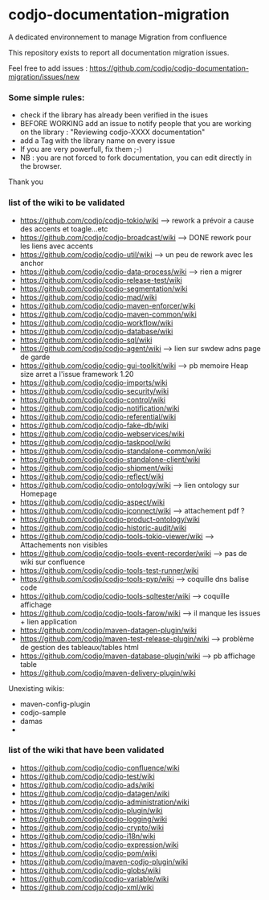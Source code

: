 codjo-documentation-migration
=============================

A dedicated environnement to manage Migration from confluence

This repository exists to report all documentation migration issues.

Feel free to add issues : https://github.com/codjo/codjo-documentation-migration/issues/new


### Some simple rules:
* check if the library has already been verified in the isues
* BEFORE WORKING add an issue to notify people that you are working on the library : "Reviewing codjo-XXXX documentation"
* add a Tag with the library name on every issue
* If you are very powerfull, fix them ;-)
* NB : you are not forced to fork documentation, you can edit directly in the browser.

Thank you


### list of the wiki to be validated
* https://github.com/codjo/codjo-tokio/wiki --> rework a prévoir a cause des accents et toagle...etc
* https://github.com/codjo/codjo-broadcast/wiki --> DONE rework pour les liens avec accents
* https://github.com/codjo/codjo-util/wiki --> un peu de rework avec les anchor
* https://github.com/codjo/codjo-data-process/wiki --> rien a migrer
* https://github.com/codjo/codjo-release-test/wiki
* https://github.com/codjo/codjo-segmentation/wiki
* https://github.com/codjo/codjo-mad/wiki
* https://github.com/codjo/codjo-maven-enforcer/wiki
* https://github.com/codjo/codjo-maven-common/wiki
* https://github.com/codjo/codjo-workflow/wiki
* https://github.com/codjo/codjo-database/wiki
* https://github.com/codjo/codjo-sql/wiki
* https://github.com/codjo/codjo-agent/wiki --> lien sur swdew adns page de garde
* https://github.com/codjo/codjo-gui-toolkit/wiki --> pb memoire Heap size arret a l'issue framework 1.20 
* https://github.com/codjo/codjo-imports/wiki
* https://github.com/codjo/codjo-security/wiki
* https://github.com/codjo/codjo-control/wiki
* https://github.com/codjo/codjo-notification/wiki
* https://github.com/codjo/codjo-referential/wiki
* https://github.com/codjo/codjo-fake-db/wiki
* https://github.com/codjo/codjo-webservices/wiki
* https://github.com/codjo/codjo-taskpool/wiki
* https://github.com/codjo/codjo-standalone-common/wiki
* https://github.com/codjo/codjo-standalone-client/wiki
* https://github.com/codjo/codjo-shipment/wiki
* https://github.com/codjo/codjo-reflect/wiki
* https://github.com/codjo/codjo-ontology/wiki	--> lien ontology sur Homepage
* https://github.com/codjo/codjo-aspect/wiki
* https://github.com/codjo/codjo-jconnect/wiki	 --> attachement pdf ?
* https://github.com/codjo/codjo-product-ontology/wiki
* https://github.com/codjo/codjo-historic-audit/wiki
* https://github.com/codjo/codjo-tools-tokio-viewer/wiki --> Attachements non visibles
* https://github.com/codjo/codjo-tools-event-recorder/wiki --> pas de wiki sur confluence   
* https://github.com/codjo/codjo-tools-test-runner/wiki
* https://github.com/codjo/codjo-tools-pyp/wiki --> coquille dns balise code
* https://github.com/codjo/codjo-tools-sqltester/wiki --> coquille affichage   
* https://github.com/codjo/codjo-tools-farow/wiki --> il manque les issues + lien application
* https://github.com/codjo/maven-datagen-plugin/wiki
* https://github.com/codjo/maven-test-release-plugin/wiki --> problème de gestion des tableaux/tables html
* https://github.com/codjo/maven-database-plugin/wiki --> pb affichage table
* https://github.com/codjo/maven-delivery-plugin/wiki

Unexisting wikis:	
* maven-config-plugin
* codjo-sample	
* damas
*


### list of the wiki that have been validated
* https://github.com/codjo/codjo-confluence/wiki
* https://github.com/codjo/codjo-test/wiki
* https://github.com/codjo/codjo-ads/wiki
* https://github.com/codjo/codjo-datagen/wiki
* https://github.com/codjo/codjo-administration/wiki
* https://github.com/codjo/codjo-plugin/wiki
* https://github.com/codjo/codjo-logging/wiki
* https://github.com/codjo/codjo-crypto/wiki
* https://github.com/codjo/codjo-i18n/wiki
* https://github.com/codjo/codjo-expression/wiki
* https://github.com/codjo/codjo-pom/wiki
* https://github.com/codjo/maven-codjo-plugin/wiki
* https://github.com/codjo/codjo-globs/wiki
* https://github.com/codjo/codjo-variable/wiki
* https://github.com/codjo/codjo-xml/wiki
